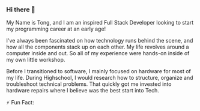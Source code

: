 ### Hi there 👋

My Name is Tong, and I am an inspired Full Stack Developer looking to start my programming career at an early age!

I've always been fascinated on how technology runs behind the scene, and how all the components stack up on each other.
My life revolves around a computer inside and out. So all of my experience were hands-on inside of my own little workshop.

Before I transitioned to software, I mainly focused on hardware for most of my life. During Highschool, I would research how to structure, organize and troubleshoot technical problems.
That quickly got me invested into hardware repairs where I believe was the best start into Tech.

⚡ Fun Fact: 


<!--
**TongXiong/TongXiong** is a ✨ _special_ ✨ repository because its `README.md` (this file) appears on your GitHub profile.

Here are some ideas to get you started:

- 🔭 I’m currently working on ... somethings
- 🌱 I’m currently learning ...
- 👯 I’m looking to collaborate on ...
- 🤔 I’m looking for help with ...
- 💬 Ask me about ...
- 📫 How to reach me: ...
- 😄 Pronouns: ...
- ⚡ Fun fact: ...
-->
